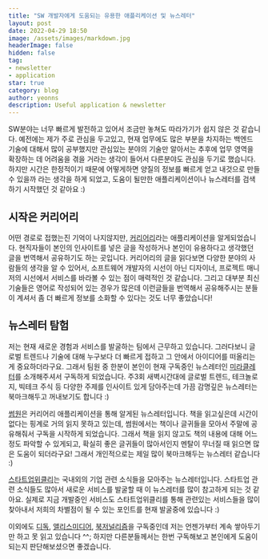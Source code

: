 ```yaml
---
title: "SW 개발자에게 도움되는 유용한 애플리케이션 및 뉴스레터"
layout: post
date: 2022-04-29 18:50
image: /assets/images/markdown.jpg
headerImage: false
hidden: false
tag:
- newsletter
- application
star: true
category: blog
author: yeonns
description: Useful application & newsletter
---
```


SW분야는 너무 빠르게 발전하고 있어서 조금만 놓쳐도 따라가기가 쉽지 않은 것 같습니다. 예전에는 제가 주로 관심을 두고있고, 현재 업무에도 많은 부분을 차지하는 백엔드 기술에 대해서 많이 공부했지만 관심있는 분야의 기술만 알아서는 추후에 업무 영역을 확장하는 데 어려움을 겪을 거라는 생각이 들어서 다른분야도 관심을 두기로 했습니다. 하지만 시간은 한정적이기 때문에 어떻게하면 양질의 정보를 빠르게 얻고 내것으로 만들 수 있을까 라는 생각을 하게 되었고, 도움이 될만한 애플리케이션이나 뉴스레터를 검색하기 시작했던 것 같아요 :)

## 시작은 커리어리
어떤 경로로 접했는진 기억이 나지않지만, [커리어리][1]라는 애플리케이션을 알게되었습니다. 현직자들이 본인의 인사이트를 넣은 글을 작성하거나 본인이 유용하다고 생각했던 글을 번역해서 공유하기도 하는 곳입니다. 커리어리의 글을 읽다보면 다양한 분야의 사람들의 생각을 알 수 있어서, 소프트웨어 개발자의 시선이 아닌 디자이너, 프로젝트 매니저의 시선에서 서비스를 바라볼 수 있는 점이 매력적인 것 같습니다. 그리고 대부분 최신 기술들은 영어로 작성되어 있는 경우가 많은데 이런글들을 번역해서 공유해주시는 분들이 계셔서 좀 더 빠르게 정보를 소화할 수 있다는 것도 너무 좋았습니다! 


## 뉴스레터 탐험
저는 현재 새로운 경험과 서비스를 발굴하는 팀에서 근무하고 있습니다. 그러다보니 글로벌 트렌드나 기술에 대해 누구보다 더 빠르게 접하고 그 안에서 아이디어를 떠올리는 게 중요하더라구요. 그래서 팀원 중 한분이 본인이 현재 구독중인 뉴스레터인 [미라클레터][2]를 소개해주셔서 구독하게 되었습니다. 주3회 새벽시간대에 글로벌 트렌드, 테크놀로지, 빅테크 주식 등 다양한 주제를 인사이트 있게 담아주는데 가끔 감명깊은 뉴스레터는 북마크해두고 꺼내보기도 합니다 :)

[썸원][3]은 커리어리 애플리케이션을 통해 알게된 뉴스레터입니다. 책을 읽고싶은데 시간이 없다는 핑계로 거의 읽지 못하고 있는데, 썸원에서는 책이나 글귀들을 모아서 주말에 공유해줘서 구독을 시작하게 되었습니다. 그래서 책을 읽지 않고도 책의 내용에 대해 어느정도 파악할 수 있게되고, 확실히 좋은 글귀들이 많아서인지 멘탈이 무너질 때 읽으면 많은 도움이 되더라구요! 그래서 개인적으로는 제일 많이 북마크해두는 뉴스레터 같습니다 :)

[스타트업위클리][4]는 국내외의 기업 관련 소식들을 모아주는 뉴스레터입니다. 스타트업 관련 소식들도 많아서 새로운 서비스를 발굴할 때 이 뉴스레터를 많이 참고하게 되는 것 같아요. 실제로 지금 개발중인 서비스도 스타트업위클리를 통해 관련있는 서비스들을 많이 찾아내서 저희의 차별점이 될 수 있는 포인트를 현재 발굴중에 있습니다 :)

이외에도 [디독][5], [앨리스미디어][6], [북저널리즘][7]을 구독중인데 저는 언젠가부터 계속 쌓아두기만 하고 못 읽고 있습니다 ^^; 하지만 다른분들께서는 한번 구독해보고 본인에게 도움이 되는지 판단해보셨으면 좋겠습니다.

[1]: https://careerly.co.kr/landing
[2]: https://page.stibee.com/subscriptions/33271
[3]: https://page.stibee.com/subscriptions/50103
[4]: http://glance.media/subscription/subscribe
[5]: https://page.stibee.com/subscriptions/31254
[6]: https://www.alicemedia.co/
[7]: https://www.bookjournalism.com/